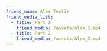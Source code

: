 ```yaml
---
friend_name: Alex Tewfik
friend_media_list:
  - title: Part 1
    friend_media: /assets/alex_1.mp4
  - title: Part 2
    friend_media: /assets/Alex_2.mp4
---
```

